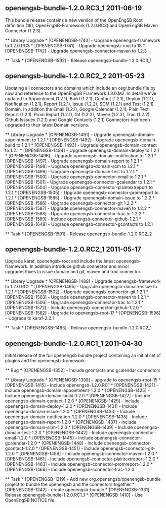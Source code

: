 openengsb-bundle-1.2.0.RC3_1 2011-06-19
-----------------------------------------

This bundle release contains a new version of the OpenEngSB Root definition (18), OpenEngSB-Framework (1.2.0.RC3) and OpenEngSB Maven Connector (1.2.3).

** Library Upgrade
    * [OPENENGSB-1740] - Upgrade openengsb-framework to 1.2.0.RC3
    * [OPENENGSB-1741] - Upgrade openengsb-root to 18
    * [OPENENGSB-1742] - Upgrade openengsb-connector-maven to 1.2.3

** Task
    * [OPENENGSB-1592] - Release openengsb-bundle-1.2.0.RC3_1


openengsb-bundle-1.2.0.RC2_2 2011-05-23
-----------------------------------------

Updating all connectors and domains which include an osgi.bundle file by now and reference to the OpenEngSB Framework 1.3.0.M2. In detail we've updated to Appointment (1.2.1), Build (1.2.1), Contact (1.2.1), Deploy (1.2.1), Notification (1.2.1), Report (1.2.1), Issue (1.2.2), SCM (1.2.1) and Test (1.2.1) Domain. In addition the Email (1.2.1), Google Calendar (1.2.1), Plain Text Report (1.2.1), Prom Report (1.2.1), Git (1.2.2), Maven (1.2.2), Trac (1.2.2), Github Isssues (1.2.1) and Google Contacts (1.2.1) Connectors had been upgraded to their latest Domain versions.

** Library Upgrade
    * [OPENENGSB-1491] - Upgrade openengsb-domain-appointment to 1.2.1
    * [OPENENGSB-1492] - Upgrade openengsb-domain-build to 1.2.1
    * [OPENENGSB-1493] - Upgrade openengsb-domain-contact to 1.2.1
    * [OPENENGSB-1494] - Upgrade openengsb-domain-deploy to 1.2.1
    * [OPENENGSB-1496] - Upgrade openengsb-domain-notification to 1.2.1
    * [OPENENGSB-1497] - Upgrade openengsb-domain-report to 1.2.1
    * [OPENENGSB-1498] - Upgrade openengsb-domain-scm to 1.2.1
    * [OPENENGSB-1499] - Upgrade openengsb-domain-test to 1.2.1
    * [OPENENGSB-1500] - Upgrade openengsb-connector-email to 1.2.1
    * [OPENENGSB-1501] - Upgrade openengsb-connector-gcalendar to 1.2.1
    * [OPENENGSB-1504] - Upgrade openengsb-connector-plaintextreport to 1.2.1
    * [OPENENGSB-1505] - Upgrade openengsb-connector-promreport to 1.2.1
    * [OPENENGSB-1585] - Upgrade openengsb-domain-issue to 1.2.2
    * [OPENENGSB-1586] - Upgrade openengsb-connector-git 1.2.2
    * [OPENENGSB-1587] - Upgrade openengsb-connector-maven to 1.2.2
    * [OPENENGSB-1588] - Upgrade openengsb-connector-trac to 1.2.2
    * [OPENENGSB-1589] - Include openengsb-connector-github-1.2.1
    * [OPENENGSB-1649] - Upgrade openengsb-connector-gcontacts to 1.2.1

** Task
    * [OPENENGSB-1591] - Release openengsb-bundle-1.2.0.RC2_2


openengsb-bundle-1.2.0.RC2_1 2011-05-17
-----------------------------------------

Upgrade karaf, openengsb-root and include the latest openengsb-framework. In addition introduce github connector and minor upgrades/fixes to issue domain and git, maven and trac connector.

** Library Upgrade
    * [OPENENGSB-1488] - Upgrade openengsb-framework to 1.2.0.RC2
    * [OPENENGSB-1495] - Upgrade openengsb-domain-issue to 1.2.1
    * [OPENENGSB-1502] - Upgrade openengsb-connector-git 1.2.1
    * [OPENENGSB-1503] - Upgrade openengsb-connector-maven to 1.2.1
    * [OPENENGSB-1506] - Upgrade openengsb-connector-trac to 1.2.1
    * [OPENENGSB-1572] - Include openengsb-connector-github-1.2.0
    * [OPENENGSB-1582] - Upgrade to openengsb-root-17
    * [OPENENGSB-1596] - Upgrade to karaf-2.2.1

** Task
    * [OPENENGSB-1485] - Release openengsb-bundle-1.2.0.RC2_1


openengsb-bundle-1.2.0.RC1_1 2011-04-30
-----------------------------------------

Initial release of the full openengsb bundle project containing an initial set of plugins and the openengsb-framework

** Bug
    * [OPENENGSB-1352] - Include gcontacts and gcalendar connectors

** Library Upgrade
    * [OPENENGSB-1399] - upgrade to openengsb-root-15
    * [OPENENGSB-1415] - Include openengsb-1.2.0.RC1
    * [OPENENGSB-1421] - Include openengsb-domain-appointment-1.2.0
    * [OPENENGSB-1425] - Include openengsb-domain-build-1.2.0
    * [OPENENGSB-1427] - Include openengsb-domain-contact-1.2.0
    * [OPENENGSB-1429] - Include openengsb-domain-deploy-1.2.0
    * [OPENENGSB-1431] - Include openengsb-domain-issue-1.2.0
    * [OPENENGSB-1433] - Include openengsb-domain-notification-1.2.0
    * [OPENENGSB-1435] - Include openengsb-domain-report-1.2.0
    * [OPENENGSB-1437] - Include openengsb-domain-scm-1.2.0
    * [OPENENGSB-1439] - Include openengsb-domain-test-1.2.0
    * [OPENENGSB-1442] - Include openengsb-connector-email-1.2.0
    * [OPENENGSB-1445] - Include openengsb-connector-gcalendar-1.2.0
    * [OPENENGSB-1448] - Include openengsb-connector-gcontact-1.2.0
    * [OPENENGSB-1451] - Include openengsb-connector-git-1.2.0
    * [OPENENGSB-1456] - Include openengsb-connector-maven-1.2.0
    * [OPENENGSB-1461] - Include openengsb-connector-plaintextreport-1.2.0
    * [OPENENGSB-1463] - Include openengsb-connector-promreport-1.2.0
    * [OPENENGSB-1466] - Include openengsb-connector-trac-1.2.0

** Task
    * [OPENENGSB-1219] - Add new org.openengsb/openengsb-bundle project to bundle the openengsb and the connectors together
    * [OPENENGSB-1242] - create openengsb-bundle
    * [OPENENGSB-1331] - Release openengsb-bundle-1.2.0.RC1_1
    * [OPENENGSB-1410] - Use OpenEngSB NOTICE file

